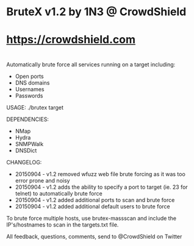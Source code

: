 # BruteX v1.2 by 1N3 @ CrowdShield
# https://crowdshield.com
#

Automatically brute force all services running on a target including:

- Open ports
- DNS domains
- Usernames
- Passwords

USAGE:
./brutex target <port>

DEPENDENCIES:

- NMap
- Hydra
- SNMPWalk
- DNSDict

CHANGELOG:
- 20150904 - v1.2 removed wfuzz web file brute forcing as it was too error prone and noisy
- 20150904 - v1.2 adds the ability to specify a port to target (ie. 23 for telnet) to automatically brute force
- 20150904 - v1.2 added additional ports to scan and brute force
- 20150904 - v1.2 added additional default users to brute force

To brute force multiple hosts, use brutex-massscan and include the IP's/hostnames to scan in the targets.txt file.

All feedback, questions, comments, send to @CrowdShield on Twitter
